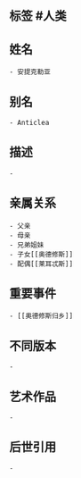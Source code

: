 ## 标签  #人类
## 姓名
	- 安提克勒亚
## 别名
	- Anticlea
## 描述
	-
## 亲属关系
	- 父亲
	- 母亲
	- 兄弟姐妹
	- 子女[[奥德修斯]]
	- 配偶[[莱耳忒斯]]
## 重要事件
	- [[奥德修斯归乡]]
## 不同版本
	-
## 艺术作品
	-
## 后世引用
	-
